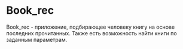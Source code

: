# Book_rec
Book_rec - приложение, подбирающее человеку книгу на основе последних прочитанных.
Также есть возможность найти книги по заданным параметрам.
